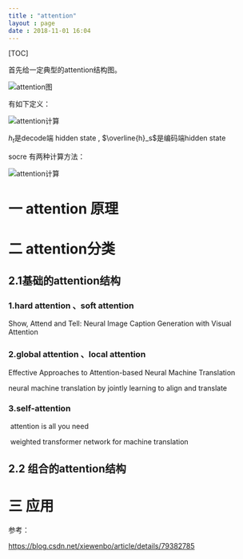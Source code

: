 ```yaml
---
title : "attention"
layout : page
date : 2018-11-01 16:04
---
```


[TOC]

首先给一定典型的attention结构图。

<img src="/wiki/static/images/attention.png" alt="attention图" />

有如下定义：

<img src="/wiki/static/images/attention_equation_0.jpg" alt="attention计算" />

$h_t$是decode端 hidden state , $\overline{h}_s$是编码端hidden state

socre 有两种计算方法：

<img src="/wiki/static/images/attention_equation_1.jpg" alt="attention计算" />



# 一  attention 原理





# 二 attention分类





## 2.1基础的attention结构

### 1.hard attention 、soft attention

   Show, Attend and Tell: Neural Image Caption Generation with Visual Attention

### 2.global attention 、local attention

   Effective Approaches to Attention-based Neural Machine Translation

   neural machine translation by jointly learning to align and translate

### 3.self-attention

​    attention is all you need

​    weighted transformer network for machine translation



## 2.2 组合的attention结构





# 三 应用





参考：

https://blog.csdn.net/xiewenbo/article/details/79382785

